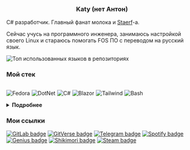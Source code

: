<center>

### Katy (нет Антон)

</center>

C# разработчик. Главный фанат молока и [Staerf](https://katy248.github.io/nawas/)-а.

Сейчас учусь на программного инженера, занимаюсь настройкой своего Linux и стараюсь помогать FOS ПО с переводом на русский язык.

![Топ использованных языков в репозиториях](https://github-readme-stats.vercel.app/api/top-langs/?username=Katy248&size_weight=1&count_weight=0&layout=compact&theme=gruvbox&langs_count=30)

### Мой стек

<div style="display: flex; flex-direction: row; gap: .3rem">

<!-- Fedora -->
![Fedora](https://api.iconify.design/devicon-plain/fedora.svg?height=50&color=%23458588)
<!-- dotnet -->
![DotNet](https://api.iconify.design/simple-icons/dotnet.svg?height=50&color=%23fbf1c7)
<!-- C# -->
![C#](https://api.iconify.design/mdi/language-csharp.svg?height=50&color=%23689d6a)
<!-- Blazor -->
![Blazor](https://api.iconify.design/simple-icons/blazor.svg?height=50&color=%23b16286)
<!-- Tailwindcss -->
![Tailwind](https://api.iconify.design/simple-icons/tailwindcss.svg?height=50&color=%23458588)
<!-- Bash -->
![Bash](https://api.iconify.design/devicon-plain/bash.svg?height=50&color=%23fbf1c7)

</div>
<!-- white fbf1c7 -->

<details>
<summary>
<b>Подробнее</b>
</summary>

#### Использовал

`.NET 8.0`
`C#`
`SQL`
`ASP.NET Core`
`Blazor (WASM/Server)`
`WPF`
`bash`
`PowerShell`
`HTML/CSS/JS`
`Bootstrap`
`Tailwind CSS`
`C/C++`
`make`
`Python`
`GitHub Pages`

#### Только трогал

`F#`
`Vue.js`
`Avalonia`
`Go`
`Rust`
`vala`
`Gtk/Libadwaita`
`PHP`

</details>

### Мои ссылки

[![GitLab badge](https://img.shields.io/badge/GitLab-3c3836?style=for-the-badge&logo=gitlab&labelColor=d65d0e&logoColor=fbf1c7)](https://gitlab.com/Katy248)
[![GitVerse badge](https://img.shields.io/badge/GitVerse-3c3836?style=for-the-badge&logo=git&labelColor=b16286&logoColor=fbf1c7)](https://gitverse.ru/Katy248)
[![Telegram badge](https://img.shields.io/badge/telegram-3c3836?style=for-the-badge&logo=telegram&labelColor=458588&logoColor=fbf1c7)](https://t.me/antonpethrow)
[![Spotify badge](https://img.shields.io/badge/spotify-3c3836?style=for-the-badge&logo=spotify&labelColor=98971a&logoColor=fbf1c7)](https://spotify.link/APFWwKZKSHb)
[![Genius badge](https://img.shields.io/badge/genius-3c3836?style=for-the-badge&logo=genius&labelColor=d79921&logoColor=fbf1c7)](https://genius.com/Katy248)
[![Shikimori badge](https://img.shields.io/badge/shikimori-3c3836?style=for-the-badge&logo=shikimori&labelColor=a89984&logoColor=fbf1c7)](https://shikimori.one/PBHomer04)
[![Steam badge](https://img.shields.io/badge/steam-3c3836?style=for-the-badge&logo=steam&labelColor=282828&logoColor=fbf1c7)](https://steamcommunity.com/id/pbhomer04)

<!-- [![Discord badge](https://img.shields.io/badge/discord-3c3836?style=for-the-badge&logo=discord&labelColor=b16286&logoColor=fbf1c7)](https://t.me/antonpethrow) -->
